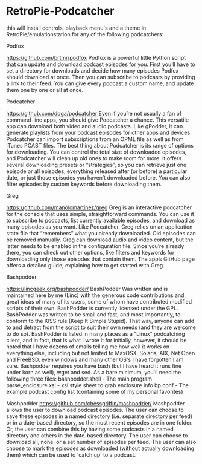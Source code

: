# RetroPie-Podcatcher

this will install controls, playback menu's and a theme in RetroPie/emulationstation for any of the following podcatchers:

Podfox

https://github.com/brtmr/podfox
Podfox is a powerful little Python script that can update and download podcast episodes for you. First you’ll have to set a directory for downloads and decide how many episodes Podfox should download at once. Then you can subscribe to podcasts by providing a link to their feed. You can give every podcast a custom name, and update them one by one or all at once.

Podcatcher

https://github.com/doga/podcatcher
Even if you’re not usually a fan of command-line apps, you should give Podcatcher a chance. This versatile app can download both video and audio podcasts. Like gPodder, it can generate playlists from your podcast episodes for other apps and devices. Podcatcher can import subscriptions from an OPML file as well as from iTunes PCAST files. The best thing about Podcatcher is its range of options for downloading. You can control the total size of downloaded episodes, and Podcatcher will clean up old ones to make room for more. It offers several downloading presets or “strategies”, so you can retrieve just one episode or all episodes, everything released after (or before) a particular date, or just those episodes you haven’t downloaded before. You can also filter episodes by custom keywords before downloading them.


Greg

https://github.com/manolomartinez/greg
Greg is an interactive podcatcher for the console that uses simple, straightforward commands. You can use it to subscribe to podcasts, list currently available episodes, and download as many episodes as you want. Like Podcatcher, Greg relies on an application state file that “remembers” what you already downloaded. Old episodes can be removed manually. Greg can download audio and video content, but the latter needs to be enabled in the configuration file. Since you’re already there, you can check out other options, like filters and keywords for downloading only those episodes that contain them. The app’s GitHub page offers a detailed guide, explaining how to get started with Greg. 

Bashpodder

https://lincgeek.org/bashpodder/
BashPodder Was written and is maintained here by me (Linc) with the generous code contributions and great ideas of many of its users, some of whom have contributed modified scripts of their own. BashPodder is currently licensed under the GPL. BashPodder was written to be small and fast, and most importantly, to conform to the KISS rule (Keep It Simple Stupid). That way, anyone can add to and detract from the script to suit their own needs (and they are welcome to do so). BashPodder is listed in many places as a "Linux" podcatching client, and in fact, that is what I wrote it for initially, however, it should be noted that I have dozens of emails telling me how well it works on everything else, including but not limited to MaxOSX, Solaris, AIX, Net Open and FreeBSD, even windows and many other OS's I have forgotten I am sure. Bashpodder requires you have bash (but I have heard it runs fine under korn as well), wget and sed. As a bare minimum, you'll need the following three files: bashpodder.shell - The main program parse_enclosure.xsl - xsl style sheet to grab enclosure info bp.conf - The example podcast config list (containing some of my personal favorites)

Mashpodder
https://github.com/chessgriffin/mashpodder/
Mashpodder allows the user to download podcast episodes. The user can choose
to save these episodes in a named directory (i.e. separate directory per feed)
or in a date-based directory, so the most recent episodes are in one folder.
Or, the user can combine this by having some podcasts in a named directory and
others in the date-based directory. The user can choose to download all, none,
or a set number of episodes per feed. The user can also choose to mark the
episodes as downloaded (without actually downloading them) which can be used
to 'catch up' to a podcast.